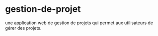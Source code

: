 # gestion-de-projet
une application web de gestion de projets qui permet aux utilisateurs de gérer des projets.
